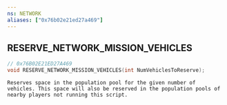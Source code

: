 ```yaml
---
ns: NETWORK
aliases: ["0x76b02e21ed27a469"]
---
```

## RESERVE_NETWORK_MISSION_VEHICLES

```c
// 0x76B02E21ED27A469
void RESERVE_NETWORK_MISSION_VEHICLES(int NumVehiclesToReserve);
```

```
Reserves space in the population pool for the given number of vehicles. This space will also be reserved in the population pools of nearby players not running this script.
```
